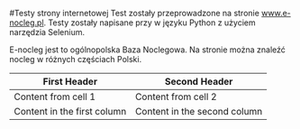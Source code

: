 #Testy strony internetowej
Test zostały przeprowadzone na stronie www.e-nocleg.pl. Testy zostały napisane przy w języku Python z użyciem narzędzia Selenium.

E-nocleg jest to ogólnopolska Baza Noclegowa. Na stronie można znaleźć nocleg w różnych częściach Polski.



First Header | Second Header
------------ | -------------
Content from cell 1 | Content from cell 2 | Content from cell 1 | Content from cell 2
Content in the first column | Content in the second column
